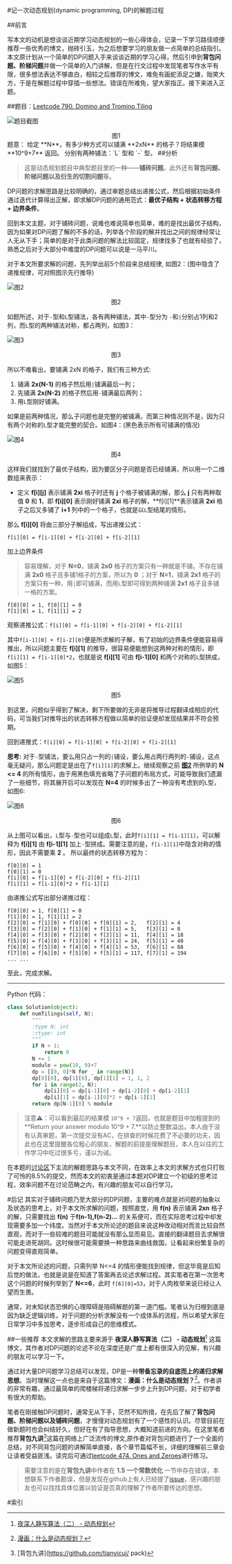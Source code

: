 #记一次动态规划(dynamic programming, DP)的解题过程

##前言

写本文的动机是想谈谈近期学习动态规划的一些心得体会，记录一下学习路径顺便推荐一些优秀的博文，抛砖引玉，为之后想要学习的朋友做一点简单的总结指引。本文原计划从一个简单的DP问题入手来谈谈近期的学习心得，然后引申到**背包问题、阶梯问题**并做一个简单的入门讲解，但是在行文过程中发现笔者写作水平有限，很多想法表达不够直白，相较之后推荐的博文，难免有画蛇添足之嫌，贻笑大方，于是在解题过程中穿插一些想法。错误在所难免，望大家指正。接下来进入正题。

##题目：[Leetcode 790. Domino and Tromino Tiling](https://leetcode.com/problems/minimum-ascii-delete-sum-for-two-strings/description/)

<a name="leetcode1"></a>![题目截图](leetcode1.png)
<center>图1</center>
题意：
给定 **N**，有多少种方式可以铺满 **2xN** 的格子？将结果模 **10^9+7** 返回。
分别有两种铺法：`L` 型和 `-` 型。
##分析

>这是动态规划题目中典型题目里的一种——**铺砖问题**。此外还有**背包问题、阶梯问题以及衍生的切割问题**等。

DP问题的求解思路是比较明确的，通过审题总结出递推公式，然后根据初始条件通过迭代计算得出正解，即求解DP问题的通用范式：**最优子结构 + 状态转移方程 + 边界条件**。

回到本文主题，对于铺砖问题，说难也难说简单也简单，难的是找出最优子结构，因为如果对DP问题了解的不多的话，列举各个阶段的解并找出之间的规律经常让人无从下手；简单的是对于此类问题的解法比较固定，规律找多了也就有经验了，熟悉之后对于大部分中难度的DP问题可以说是一马平川。

对于本文所要求解的问题，先列举出前5个阶段来总结规律, 如图2：(图中隐含了递推规律，可对照图示先行推导)

![图2](leetcode2.png)
<center>图2</center>

如题所述，对于`-`型和`L`型铺法，各有两种铺法，其中`-`型分为 `-`和`|`分别占1列和2列，而`L`型的两种铺法对称，都占两列，如图3：

![图3](leetcode3.png)
<center>图3</center>

所以不难看出，要铺满 2xN 的格子，我们有三种方式:

1. 铺满 **2x(N-1)** 的格子然后用`|`铺满最后一列；
2. 先铺满 **2x(N-2)** 的格子然后用`-`铺满最后两列；
3. 用`L`型刚好铺满。

如果是前两种情况，那么子问题也是完整的被铺满，而第三种情况则不是，因为只有两个对称的`L`型才能完整的契合。如图4：(黑色表示所有可铺满的情况)

![图4](leetcode4.png)
<center>图4</center>

这样我们就找到了最优子结构，因为要区分子问题是否已经铺满，所以用一个二维数组来表示：

* 定义 **f[i][j]** 表示铺满 **2xi** 格子时还有 **j** 个格子被铺满的解，那么 **j** 只有两种取值 **0** 和 **1**，即 **f[i][0]** 表示刚好铺满 **2xi** 格子的解，**f[i][1]**表示铺满 **2xi** 格子之后又多铺了 **i+1** 列中的一个格子，也就是以`L`型结尾的情形。

那么 **f[i][0]** 将由三部分子解组成，写出递推公式：

```
f[i][0] = f[i-1][0] + f[i-2][0] + f[i-2][1]

```
加上边界条件
>容易理解，对于 **N=0**，铺满 **2x0** 格子的方案只有一种就是不铺。不存在铺满 **2x0** 格子且多铺1格子的方案，所以为 **0** ；对于 **N=1**，铺满 **2x1** 格子的方案只有一种，用`|`即可铺满，而用`L`型即可得到两种铺满 **2x1** 格子且多铺一格的方案。

```
f[0][0] = 1, f[0][1] = 0
f[1][0] = 1, f[1][1] = 2
```

观察递推公式：`f[i][0] = f[i-1][0] + f[i-2][0] + f[i-2][1]`

其中`f[i-1][0] + f[i-2][0]`便是所求解的子解，有了初始的边界条件便能容易得推出，所以问题主要在 **f[i][1]** 的推导，很容易便能想到这两种对称的情形，即`f[i][1] = f[i-1][0]*2`，也就是说 **f[i][1]** 可由 **f[i-1][0]** 和两个对称的`L`型拼成，如图5：

![图5](leetcode5.png)
<center>图5</center>

到这里，问题似乎得到了解决，剩下所要做的无非是将推导过程翻译成相应的代码，可当我们对推导出的状态转移方程做以简单的验证便却发现结果并不符合预期。

回到递推式：`f[i][0] = f[i-1][0] + f[i-2][0] + f[i-2][1]`

**思考:** 对于`-`型铺法，要么用只占一列的`|`铺设，要么用占两行两列的`-`铺设，这点毫无疑问，那么问题定是出在了`f[i][1]`的求解上。继续观察之前 [**图2**](#leetcode1) 所例举的 **N <= 4** 的所有情形，由于用黑色填充省略了子问题的布局方式，可能导致我们遗漏了一些细节，将其展开后可以发现在 **N=4** 的时候多出了一种没有考虑到的```L```型，如图6:

![图6](leetcode6.png)
<center>图6</center>

从上图可以看出，```L```型与```-```型也可以组成```L```型，此时```f[i][1] = f[i-1][1]```，可以解释为 **f[i][1]** 由 **f[i-1][1]** 加上`-`型拼成。需要注意的是，```f[i-1][1]```中隐含对称的情形，因此不需要乘 **2** 。
所以最终的状态转移方程为：

```
f[0][0] = 1
f[0][1] = 0
f[i][0] = f[i-1][0] + f[i-2][0] + f[i-2][1]
f[i][1] = f[i-1][0]*2 + f[i-1][1]
```
由递推公式写出部分递推过程：

```
f[0][0] = 1, f[0][1] = 0
f[1][0] = 1, f[1][1] = 2
f[2][0] = f[1][0] + f[0][0] + f[0][1] = 2,   f[2][1] = 4
f[3][0] = f[2][0] + f[1][0] + f[1][1] = 5,   f[3][1] = 8
f[4][0] = f[3][0] + f[2][0] + f[2][1] = 11,  f[4][1] = 18
f[5][0] = f[4][0] + f[3][0] + f[3][1] = 24,  f[5][1] = 40
f[6][0] = f[5][0] + f[4][0] + f[4][1] = 53,  f[6][1] = 88
f[7][0] = f[6][0] + f[5][0] + f[5][1] = 117, f[7][1] = 194
... ...
```
至此，完成求解。
***
Python 代码：

```python
class Solution(object):
    def numTilings(self, N):
        """
        :type N: int
        :rtype: int
        """
        if N < 1:
            return 0
        N += 1
        module = pow(10, 9)+7   
        dp = [[0, 0]*N for _ in range(N)]
        dp[0][0], dp[1][0], dp[1][1] = 1, 1, 2
        for i in range(2, N):
            dp[i][0] = dp[i-1][0] + dp[i-2][0] + dp[i-2][1]
            dp[i][1] = dp[i-1][0]*2 + dp[i-1][1]
        return dp[N-1][0] % module
```

>注意⚠️：可以看到最后的结果模 ```10^9 + 7```返回，也就是题目中加粗提到的**Return your answer modulo 10^9 + 7.**以防止整数溢出。本人由于没有认真审题，第一次提交没有AC，在排查的时候花费了不必要的功夫，因此也在这里提醒各位粗心的朋友，解题的前提是理解题目，本人在以往的工作学习中吃过很多亏，谨以为诫。

在本题的[讨论区](https://leetcode.com/problems/ones-and-zeroes/discuss/)下主流的解题思路与本文不同，在效率上本文的求解方式也只打败了可怜的8.5%的提交，然而本文的初衷是通过本题对DP建立一个初级的思考过程，效率问题不在讨论范畴之内，有兴趣的朋友可以自行学习。

#后记
其实对于铺砖问题乃至大部分的DP问题，主要的难点就是对问题的抽象以及状态的思考上，对于本文所求解的问题，按照直觉，用 **f(n)** 表示铺满 **2xn** 格子的解，只需要找出 **f(n)** 于**f(n-1),f(n-2)...** 的关系便可，而在实际思考过程中却发现需要多加一个纬度。当然对于本文所论述的题目来说这种改动相对而言比较自然直观，而对于一些较难的题目可能就没有那么显而易见。直接的翻译题目去求解很可能走进死胡同。这时候很可能需要换一种思路来曲线救国，让看起来纷繁复杂的问题变得直观简单。

对于本文所论述的问题，只需列举 N<=4 的情形便能找到规律，但这毕竟是后知后觉的做法，也就是说是在知道了答案再去论述求解过程。其实笔者在第一次思考这个问题的时候列举到了 **N<=6**，此时 `f[6][0]=53`，对于人肉枚举来说已经让人望而生畏。

通常，对未知状态恐惧的心理障碍是阻碍解题的第一道门槛。笔者认为归根到底是因为缺乏逻辑训练，对于问题的分析求解没有一个成体系的流程，所以希望大家在日常学习中多加思考，逐步形成自己的思维模式。



##一些推荐
本文求解的思路主要来源于 **夜深人静写算法（二） - 动态规划**[^index3] 这篇博文，其作者对DP问题的论述不论在深度还是广度上都有很深入的见解，有兴趣的朋友可以学习一下。

通过对大量DP问题学习总结可以发现，DP是一种**带备忘录的自底而上的递归求解思想**。当时理解这一点也是来自于这篇博文：**漫画：什么是动态规划？**[^index2]。作者讲的非常有趣，通过最简单的爬楼梯将递归求解一步步上升到DP问题，对于初学者有很大的帮助。

笔者在刚接触DP问题时，通常无从下手，茫然不知所措，在先后了解了**背包问题、阶梯问题以及铺砖问题**，才慢慢对动态规划有了一个感性的认识。尽管目前在做新题时也会纠结好久，但好在有了指导思想，大概知道前进的方向。在这里笔者推荐**背包九讲**[^index1]这篇在网络上广泛流传的博文,原作者对背包问题进行了一个全面的总结，对不同背包问题的讲解简单直接，各个章节篇幅不长，详细的理解前三章会让读者受益匪浅。读完后可通过[leetcode 474. Ones and Zeroes](https://leetcode.com/problems/ones-and-zeroes/description/)进行练习。

>需要注意的是在**背包九讲**中作者在 **1.5 一个常数优化** 一节中存在错误，本想联系下作者勘误，但是发现在github上有人已经提了[issue](https://github.com/tianyicui/pack/issues/5)，感兴趣的朋友也可以找找具体位置以验证是否真的理解了作者所要传达的思想。

#索引

[^index1]: [背包九讲](https://github.com/tianyicui/ pack)

[^index2]: [漫画：什么是动态规划？](https://www.sohu.com/a/153858619_466939)

[^index3]: [夜深人静写算法（二） - 动态规划](http://cppblog.com/menjitianya/archive/2015/10/23/212084.html)